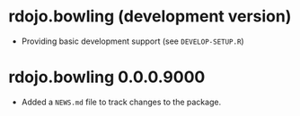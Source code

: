 # rdojo.bowling (development version)

* Providing basic development support (see `DEVELOP-SETUP.R`)

# rdojo.bowling 0.0.0.9000

* Added a `NEWS.md` file to track changes to the package.

